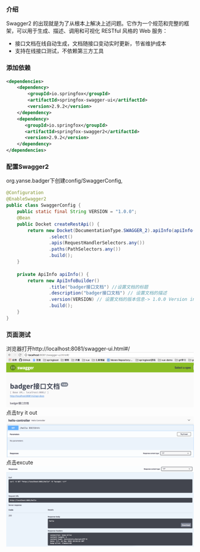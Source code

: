 ### 介绍
Swagger2 的出现就是为了从根本上解决上述问题。它作为一个规范和完整的框架，可以用于生成、描述、调用和可视化 RESTful 风格的 Web 服务：
- 接口文档在线自动生成，文档随接口变动实时更新，节省维护成本
- 支持在线接口测试，不依赖第三方工具
### 添加依赖
```xml
<dependencies>
    <dependency>
        <groupId>io.springfox</groupId>
        <artifactId>springfox-swagger-ui</artifactId>
        <version>2.9.2</version>
    </dependency>
    <dependency>
       <groupId>io.springfox</groupId>
       <artifactId>springfox-swagger2</artifactId>
       <version>2.9.2</version>
    </dependency>
</dependencies>
```
### 配置Swagger2
org.yanse.badger下创建config/SwaggerConfig,
```java
@Configuration
@EnableSwagger2
public class SwaggerConfig {
    public static final String VERSION = "1.0.0";
    @Bean
    public Docket createRestApi() {
        return new Docket(DocumentationType.SWAGGER_2).apiInfo(apiInfo())
                .select()
                .apis(RequestHandlerSelectors.any())
                .paths(PathSelectors.any())
                .build();
    }

    private ApiInfo apiInfo() {
        return new ApiInfoBuilder()
                .title("badger接口文档") //设置文档的标题
                .description("badger接口文档") // 设置文档的描述
                .version(VERSION) // 设置文档的版本信息-> 1.0.0 Version information
                .build();
    }
}
```
### 页面测试
浏览器打开http://localhost:8081/swagger-ui.html#/
![swagger2](../assets/images/swagger/swagger_01.png)
点击try it out
![swagger2](../assets/images/swagger/swagger_02.png)
点击excute
![swagger2](../assets/images/swagger/swagger_03.png)




